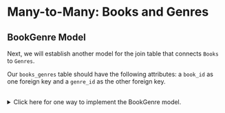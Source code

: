 # Many-to-Many: Books and Genres

## BookGenre Model

Next, we will establish another model for the join table that connects `Books` to `Genres`. 

Our `books_genres` table should have the following attributes: a `book_id` as one foreign key and a `genre_id` as the other foreign key. 

<br/>

<details>
  <summary>Click here for one way to implement the BookGenre model.</summary>

  ``` python
  # app/models/book_genre.py
  from app import db

  class BookGenre(db.Model):
    __tablename__ = "books_genres"
    book_id = db.Column(db.Integer, db.ForeignKey('book.id'), primary_key=True,nullable=False)
    genre_id = db.Column(db.Integer, db.ForeignKey('genre.id'), primary_key=True,nullable=False)

  ```
</details>

